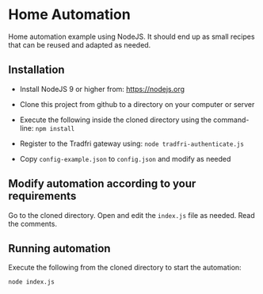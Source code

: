 # Home Automation
Home automation example using NodeJS. It should end up as small recipes that can be reused and adapted as needed.

## Installation 

  * Install NodeJS 9 or higher from: https://nodejs.org

  * Clone this project from github to a directory on your computer or server

  * Execute the following inside the cloned directory using the command-line: `npm install`

  * Register to the Tradfri gateway using: `node tradfri-authenticate.js`

  * Copy `config-example.json` to `config.json` and modify as needed

## Modify automation according to your requirements

Go to the cloned directory. Open and edit the `index.js` file as needed. Read the comments.

## Running automation

Execute the following from the cloned directory to start the automation:

```
node index.js
```
